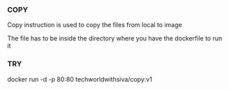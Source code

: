 ### COPY

Copy instruction is used to copy the files from local to image

The file has to be inside the directory where you have the dockerfile to run it

### TRY

docker run -d -p 80:80 techworldwithsiva/copy:v1
